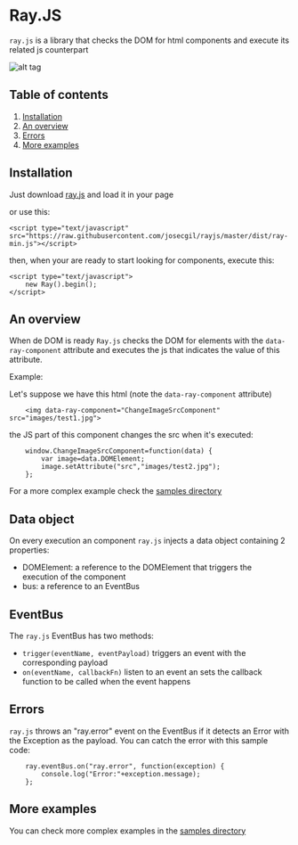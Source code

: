# Ray.JS

`ray.js` is a library that checks the DOM for html components and execute its related js counterpart

![alt tag](https://raw.githubusercontent.com/josecgil/rayjs/master/logo/rayjs.jpg)

## Table of contents

1. [Installation](#installation)
2. [An overview](#an-overview)
3. [Errors](#errors)
4. [More examples](#more-examples)

## Installation

Just download [ray.js](https://raw.githubusercontent.com/josecgil/rayjs/master/dist/ray.js) and load it in your page

or use this:

```<script type="text/javascript" src="https://raw.githubusercontent.com/josecgil/rayjs/master/dist/ray-min.js"></script>```

then, when your are ready to start looking for components, execute this:

```
<script type="text/javascript">
    new Ray().begin();
</script>
```

## An overview

When de DOM is ready `Ray.js` checks the DOM for elements with the `data-ray-component` attribute and executes the js that indicates the value of this attribute.

Example:

Let's suppose we have this html (note the `data-ray-component` attribute)

```
    <img data-ray-component="ChangeImageSrcComponent" src="images/test1.jpg">
```

the JS part of this component changes the src when it's executed:

```
    window.ChangeImageSrcComponent=function(data) {
        var image=data.DOMElement;
        image.setAttribute("src","images/test2.jpg");
    };
```
For a more complex example check the [samples directory](https://github.com/josecgil/rayjs/tree/master/Samples)

## Data object

On every execution an component ```ray.js``` injects a data object containing 2 properties:

* DOMElement: a reference to the DOMElement that triggers the execution of the component
* bus: a reference to an EventBus

## EventBus

The ```ray.js``` EventBus has two methods:

* ```trigger(eventName, eventPayload)``` triggers an event with the corresponding payload
* ```on(eventName, callbackFn)``` listen to an event an sets the callback function to be called when the event happens

## Errors

```ray.js``` throws an "ray.error" event on the EventBus if it detects an Error with the Exception as the payload. You can catch the error with this sample code:
```
    ray.eventBus.on("ray.error", function(exception) {
        console.log("Error:"+exception.message);
    };
```

## More examples

You can check more complex examples in the [samples directory](https://github.com/josecgil/rayjs/tree/master/Samples)
